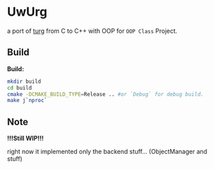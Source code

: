 # UwUrg

a port of [turg](https://github.com/commrade-goad/turg) from C to C++ with OOP for `OOP Class` Project.

## Build
__Build:__

```sh
mkdir build
cd build
cmake -DCMAKE_BUILD_TYPE=Release .. #or `Debug` for debug build.
make j`nproc`
```

## Note
__!!!Still WIP!!!__

right now it implemented only the backend stuff... (ObjectManager and stuff)
